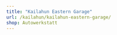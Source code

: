 ```yaml
---
title: "Kailahun Eastern Garage"
url: /kailahun/kailahun-eastern-garage/
shop: Autowerkstatt
---
```

